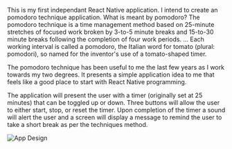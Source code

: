 This is my first independant React Native application. I intend to create an pomodoro technique application. What is meant by pomodoro?
The pomodoro technique is a time management method based on 25-minute stretches of focused work broken by 3-to-5 minute breaks and 15-to-30 minute breaks following the completion of four work periods. ... Each working interval is called a pomodoro, the Italian word for tomato (plural: pomodori), so named for the inventor's use of a tomato-shaped timer.

The pomodoro technique has been useful to me the last few years as I work towards my two degrees. It presents a simple application idea to me that feels like a good place to
start with React Native programming.

The application will present the user with a timer (originally set at 25 minutes) that can be toggled up or down. Three buttons will allow the user to either start, stop, or reset
the timer. Upon completion of the timer a sound will alert the user and a screen will display a message to remind the user to take a short break as per the techniques method.

![App Design](https://user-images.githubusercontent.com/65888709/153523048-9ac7260a-482a-46f5-92dd-7da290d24e38.png)
